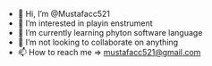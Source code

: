 - 👋 Hi, I’m @Mustafacc521
- 👀 I’m interested in playin enstrument
- 🌱 I’m currently learning phyton software language
- 💞️ I’m not looking to collaborate on anything
- 📫 How to reach me => mustafacc521@gmail.com

<!---
Mustafacc521/Mustafacc521 is a ✨ special ✨ repository because its `README.md` (this file) appears on your GitHub profile.
You can click the Preview link to take a look at your changes.
--->

